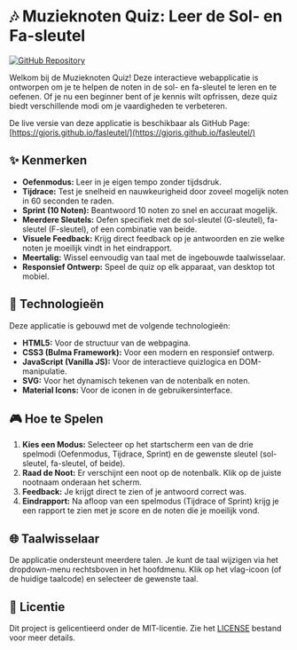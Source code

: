 # 🎶 Muzieknoten Quiz: Leer de Sol- en Fa-sleutel

[![GitHub Repository](https://img.shields.io/badge/GitHub-Repository-blue?style=for-the-badge&logo=github)](https://github.com/gjoris/fasleutel)

Welkom bij de Muzieknoten Quiz! Deze interactieve webapplicatie is ontworpen om je te helpen de noten in de sol- en fa-sleutel te leren en te oefenen. Of je nu een beginner bent of je kennis wilt opfrissen, deze quiz biedt verschillende modi om je vaardigheden te verbeteren.

De live versie van deze applicatie is beschikbaar als GitHub Page: [https://gjoris.github.io/fasleutel/](https://gjoris.github.io/fasleutel/)

## ✨ Kenmerken

*   **Oefenmodus:** Leer in je eigen tempo zonder tijdsdruk.
*   **Tijdrace:** Test je snelheid en nauwkeurigheid door zoveel mogelijk noten in 60 seconden te raden.
*   **Sprint (10 Noten):** Beantwoord 10 noten zo snel en accuraat mogelijk.
*   **Meerdere Sleutels:** Oefen specifiek met de sol-sleutel (G-sleutel), fa-sleutel (F-sleutel), of een combinatie van beide.
*   **Visuele Feedback:** Krijg direct feedback op je antwoorden en zie welke noten je moeilijk vindt in het eindrapport.
*   **Meertalig:** Wissel eenvoudig van taal met de ingebouwde taalwisselaar.
*   **Responsief Ontwerp:** Speel de quiz op elk apparaat, van desktop tot mobiel.

## 🚀 Technologieën

Deze applicatie is gebouwd met de volgende technologieën:

*   **HTML5:** Voor de structuur van de webpagina.
*   **CSS3 (Bulma Framework):** Voor een modern en responsief ontwerp.
*   **JavaScript (Vanilla JS):** Voor de interactieve quizlogica en DOM-manipulatie.
*   **SVG:** Voor het dynamisch tekenen van de notenbalk en noten.
*   **Material Icons:** Voor de iconen in de gebruikersinterface.

## 🎮 Hoe te Spelen

1.  **Kies een Modus:** Selecteer op het startscherm een van de drie spelmodi (Oefenmodus, Tijdrace, Sprint) en de gewenste sleutel (sol-sleutel, fa-sleutel, of beide).
2.  **Raad de Noot:** Er verschijnt een noot op de notenbalk. Klik op de juiste nootnaam onderaan het scherm.
3.  **Feedback:** Je krijgt direct te zien of je antwoord correct was.
4.  **Eindrapport:** Na afloop van een spelmodus (Tijdrace of Sprint) krijg je een rapport te zien met je score en de noten die je moeilijk vond.

## 🌐 Taalwisselaar

De applicatie ondersteunt meerdere talen. Je kunt de taal wijzigen via het dropdown-menu rechtsboven in het hoofdmenu. Klik op het vlag-icoon (of de huidige taalcode) en selecteer de gewenste taal.

## 📄 Licentie

Dit project is gelicentieerd onder de MIT-licentie. Zie het [LICENSE](LICENSE) bestand voor meer details.
